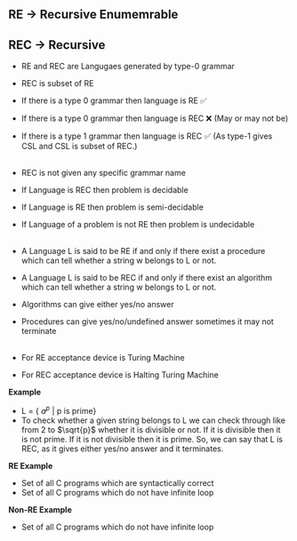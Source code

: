 ## RE -> Recursive Enumemrable
## REC -> Recursive

- RE and REC are Langugaes generated by type-0 grammar
- REC is subset of RE   
- If there is a type 0 grammar then language is RE ✅
- If there is a type 0 grammar then language is REC ❌ (May or may not be)
- If there is a type 1 grammar then language is REC ✅ (As type-1 gives CSL and CSL is subset of REC.)
<br/><br/>
- REC is not given any specific grammar name

- If Language is REC then problem is decidable
- If Language is RE then problem is semi-decidable
- If Language of a problem is not RE then problem is undecidable
<br/><br/>

- A Language L is said to be RE if and only if there exist a procedure which can tell whether a string w belongs to L or not.
- A Language L is said to be REC if and only if there exist an algorithm which can tell whether a string w belongs to L or not.
- Algorithms can give either yes/no answer
- Procedures can give yes/no/undefined answer sometimes it may not terminate
<br/><br/>

- For RE acceptance device is Turing Machine
- For REC acceptance device is Halting Turing Machine

**Example**
- L = { $a^{p}$ | p is prime}
- To check whether a given string belongs to L we can check through like from 2 to $\sqrt{p}$ whether it is divisible or not. If it is divisible then it is not prime. If it is not divisible then it is prime. So, we can say that L is REC, as it gives either yes/no answer and it terminates.

**RE Example**
- Set of all C programs which are syntactically correct
- Set of all C programs which do not have infinite loop

**Non-RE Example**
- Set of all C programs which do not have infinite loop